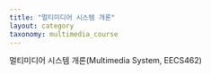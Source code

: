 ```yaml
---
title: "멀티미디어 시스템 개론"
layout: category
taxonomy: multimedia_course
---
```

멀티미디어 시스템 개론(Multimedia System, EECS462)
